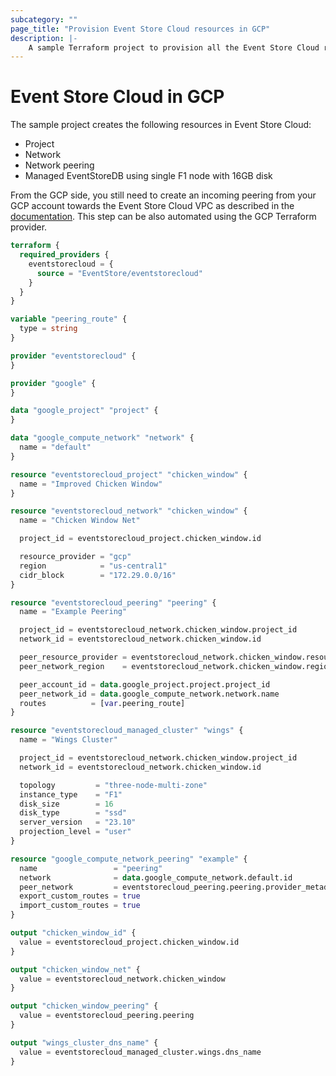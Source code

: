 ```yaml
---
subcategory: ""
page_title: "Provision Event Store Cloud resources in GCP"
description: |-
    A sample Terraform project to provision all the Event Store Cloud resources in Google Cloud.
---
```


# Event Store Cloud in GCP

The sample project creates the following resources in Event Store Cloud:

-   Project
-   Network
-   Network peering
-   Managed EventStoreDB using single F1 node with 16GB disk

From the GCP side, you still need to create an incoming peering from your GCP account towards the Event Store Cloud VPC as described in the [documentation](https://developers.eventstore.com/cloud/provision/gcp/#network-peering).
This step can be also automated using the GCP Terraform provider.

```terraform
terraform {
  required_providers {
    eventstorecloud = {
      source = "EventStore/eventstorecloud"
    }
  }
}

variable "peering_route" {
  type = string
}

provider "eventstorecloud" {
}

provider "google" {
}

data "google_project" "project" {
}

data "google_compute_network" "network" {
  name = "default"
}

resource "eventstorecloud_project" "chicken_window" {
  name = "Improved Chicken Window"
}

resource "eventstorecloud_network" "chicken_window" {
  name = "Chicken Window Net"

  project_id = eventstorecloud_project.chicken_window.id

  resource_provider = "gcp"
  region            = "us-central1"
  cidr_block        = "172.29.0.0/16"
}

resource "eventstorecloud_peering" "peering" {
  name = "Example Peering"

  project_id = eventstorecloud_network.chicken_window.project_id
  network_id = eventstorecloud_network.chicken_window.id

  peer_resource_provider = eventstorecloud_network.chicken_window.resource_provider
  peer_network_region    = eventstorecloud_network.chicken_window.region

  peer_account_id = data.google_project.project.project_id
  peer_network_id = data.google_compute_network.network.name
  routes          = [var.peering_route]
}

resource "eventstorecloud_managed_cluster" "wings" {
  name = "Wings Cluster"

  project_id = eventstorecloud_network.chicken_window.project_id
  network_id = eventstorecloud_network.chicken_window.id

  topology         = "three-node-multi-zone"
  instance_type    = "F1"
  disk_size        = 16
  disk_type        = "ssd"
  server_version   = "23.10"
  projection_level = "user"
}

resource "google_compute_network_peering" "example" {
  name                 = "peering"
  network              = data.google_compute_network.default.id
  peer_network         = eventstorecloud_peering.peering.provider_metadata.gcp_network_id
  export_custom_routes = true
  import_custom_routes = true
}

output "chicken_window_id" {
  value = eventstorecloud_project.chicken_window.id
}

output "chicken_window_net" {
  value = eventstorecloud_network.chicken_window
}

output "chicken_window_peering" {
  value = eventstorecloud_peering.peering
}

output "wings_cluster_dns_name" {
  value = eventstorecloud_managed_cluster.wings.dns_name
}
```
